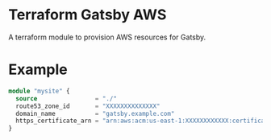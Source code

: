 # Terraform Gatsby AWS

A terraform module to provision AWS resources for Gatsby.

# Example

```tf
module "mysite" {
  source                = "./"
  route53_zone_id       = "XXXXXXXXXXXXXX"
  domain_name           = "gatsby.example.com"
  https_certificate_arn = "arn:aws:acm:us-east-1:XXXXXXXXXXXX:certificate/1b2aca23-1e57-97ac-a8268-ab44a90178de7" // must be in us-east-1
}
```
